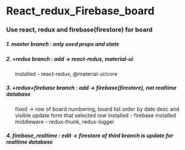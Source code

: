 # React_redux_Firebase_board

### Use react, redux and firebase(firestore) for board


##### 1. master branch          :  only used props and state


##### 2. +redux branch          :  add   -> react-redux, material-ui
<ul>
installed                 -  react-redux, @material-ui/core
</ul>


##### 3. +redux+firebase branch :  add   -> firebase(firestore), not realtime database
<ul>
                              fixed -> row of board numbering, board list order by date desc and visible update form that selected row    
installed                 -  firebase
installed middleware      -  redux-thunk, redux-logger 
</ul>

##### 4. firebase_realtime : edit -> firestore of third branch is update for realtime database
